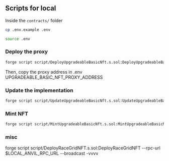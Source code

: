 ## Scripts for local

Inside the `contracts/` folder

```bash
cp .env.example .env
```

```bash
source .env
```

### Deploy the proxy

```bash
forge script script/DeployUpgradeableBasicNft.s.sol:DeployUpgradeableBasicNft --rpc-url $LOCAL_ANVIL_RPC_URL --broadcast -vvvv
```

Then, copy the proxy address in .env UPGRADEABLE_BASIC_NFT_PROXY_ADDRESS

### Update the implementation

```bash
forge script script/UpdateUpgradeableBasicNft.s.sol:UpdateUpgradeableBasicNft --rpc-url $LOCAL_ANVIL_RPC_URL --broadcast -vvvv
```

### Mint NFT

```bash
forge script script/MintUpgradeableBasicNft.s.sol:MintUpgradeableBasicNft --rpc-url $LOCAL_ANVIL_RPC_URL --broadcast -vvvv
```

### misc

forge script script/DeployRaceGridNFT.s.sol:DeployRaceGridNFT --rpc-url $LOCAL_ANVIL_RPC_URL --broadcast -vvvv
